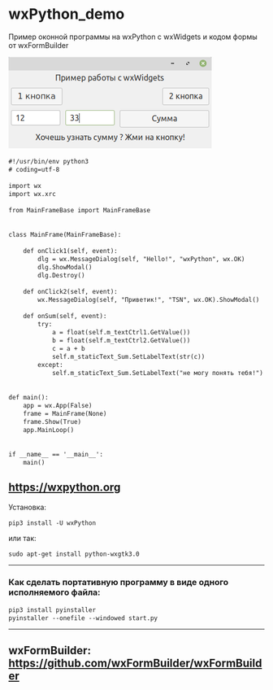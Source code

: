 # wxPython_demo
Пример оконной программы на wxPython c wxWidgets и кодом формы от wxFormBuilder

![srcreenshot](screenshot.png)

```
#!/usr/bin/env python3
# coding=utf-8

import wx
import wx.xrc

from MainFrameBase import MainFrameBase


class MainFrame(MainFrameBase):

    def onClick1(self, event):
        dlg = wx.MessageDialog(self, "Hello!", "wxPython", wx.OK)
        dlg.ShowModal()
        dlg.Destroy()

    def onClick2(self, event):
        wx.MessageDialog(self, "Приветик!", "TSN", wx.OK).ShowModal()

    def onSum(self, event):
        try:
            a = float(self.m_textCtrl1.GetValue())
            b = float(self.m_textCtrl2.GetValue())
            c = a + b
            self.m_staticText_Sum.SetLabelText(str(c))
        except:
            self.m_staticText_Sum.SetLabelText("не могу понять тебя!")


def main():
    app = wx.App(False)
    frame = MainFrame(None)
    frame.Show(True)
    app.MainLoop()


if __name__ == '__main__':
    main()

```

## https://wxpython.org

Установка:
```
pip3 install -U wxPython
```

или так:
```
sudo apt-get install python-wxgtk3.0
```

---
### Как сделать портативную программу в виде одного исполняемого файла:
```
pip3 install pyinstaller
pyinstaller --onefile --windowed start.py
```
---
## wxFormBuilder: https://github.com/wxFormBuilder/wxFormBuilder
